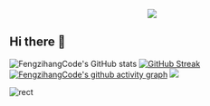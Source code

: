 <p align='center'>
    <img src="https://capsule-render.vercel.app/api?type=waving&color=auto&height=300&section=header&text=Hi%20there%20👋&fontSize=90&animation=fadeIn&fontAlignY=38&desc=Welcome%20to%20my%20GitHub%20homepage!&descAlignY=51&descAlign=62"/>
</p>

## Hi there 👋
![FengzihangCode's GitHub stats](https://github-readme-stats.vercel.app/api?username=fengzihangcode\&show_icons=true\&theme=transparent)
[![GitHub Streak](https://streak-stats.demolab.com?user=FengzihangCode)](https://git.io/streak-stats)
[![FengzihangCode's github activity graph](https://github-readme-activity-graph.vercel.app/graph?username=FengzihangCode&theme=github-compact)](https://github.com/ashutosh00710/github-readme-activity-graph)
<img src="https://skillicons.dev/icons?i=git,c,cpp,swift,py,java,js,md,powershell,visualstudio,vscode" />



<!--
**FengzihangCode/FengzihangCode** is a ✨ _special_ ✨ repository because its `README.md` (this file) appears on your GitHub profile.

Here are some ideas to get you started:

- 🔭 I’m currently working on ...
- 🌱 I’m currently learning ...
- 👯 I’m looking to collaborate on ...
- 🤔 I’m looking for help with ...
- 💬 Ask me about ...
- 📫 How to reach me: ...
- 😄 Pronouns: ...
- ⚡ Fun fact: ...
-->
![rect](https://capsule-render.vercel.app/api?type=rect&color=gradient&text=%20%20Me?%20%20&fontAlign=30&fontSize=30&textBg=true&desc=Code%20for%20I%20need,%20contribute%20for%20I%20love.&descAlign=60&descAlignY=50)
